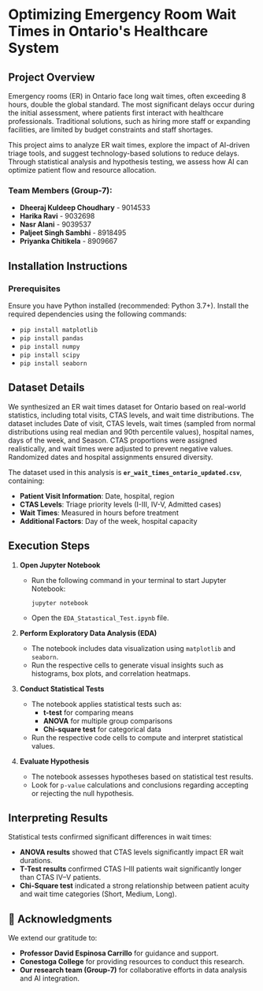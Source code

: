 # Optimizing Emergency Room Wait Times in Ontario's Healthcare System

## Project Overview
Emergency rooms (ER) in Ontario face long wait times, often exceeding 8 hours, double the global standard. The most significant delays occur during the initial assessment, where patients first interact with healthcare professionals. Traditional solutions, such as hiring more staff or expanding facilities, are limited by budget constraints and staff shortages.

This project aims to analyze ER wait times, explore the impact of AI-driven triage tools, and suggest technology-based solutions to reduce delays. Through statistical analysis and hypothesis testing, we assess how AI can optimize patient flow and resource allocation.

### **Team Members (Group-7)**:
- **Dheeraj Kuldeep Choudhary** - 9014533      
- **Harika Ravi** - 9032698
- **Nasr Alani** - 9039537
- **Paljeet Singh Sambhi** - 8918495
- **Priyanka Chitikela** - 8909667

## Installation Instructions

### Prerequisites
Ensure you have Python installed (recommended: Python 3.7+). Install the required dependencies using the following commands:

- `pip install matplotlib`
- `pip install pandas`
- `pip install numpy`
- `pip install scipy`
- `pip install seaborn`
  

## **Dataset Details**
We synthesized an ER wait times dataset for Ontario based on real-world statistics, including total visits, CTAS levels, and wait time distributions. The dataset includes Date of visit, CTAS levels, wait times (sampled from normal distributions using real median and 90th percentile values), hospital names, days of the week, and Season. CTAS proportions were assigned realistically, and wait times were adjusted to prevent negative values. Randomized dates and hospital assignments ensured diversity. 

The dataset used in this analysis is **`er_wait_times_ontario_updated.csv`**, containing:
- **Patient Visit Information**: Date, hospital, region
- **CTAS Levels**: Triage priority levels (I-III, IV-V, Admitted cases)
- **Wait Times**: Measured in hours before treatment
- **Additional Factors**: Day of the week, hospital capacity

## **Execution Steps**
1. **Open Jupyter Notebook**
   - Run the following command in your terminal to start Jupyter Notebook:
     ```
     jupyter notebook
     ```
   - Open the `EDA_Statastical_Test.ipynb` file.

2. **Perform Exploratory Data Analysis (EDA)**
   - The notebook includes data visualization using `matplotlib` and `seaborn`.
   - Run the respective cells to generate visual insights such as histograms, box plots, and correlation heatmaps.

3. **Conduct Statistical Tests**
   - The notebook applies statistical tests such as:
     - **t-test** for comparing means
     - **ANOVA** for multiple group comparisons
     - **Chi-square test** for categorical data
   - Run the respective code cells to compute and interpret statistical values.

4. **Evaluate Hypothesis**
   - The notebook assesses hypotheses based on statistical test results.
   - Look for `p-value` calculations and conclusions regarding accepting or rejecting the null hypothesis.


## **Interpreting Results**
Statistical tests confirmed significant differences in wait times:  
  - **ANOVA results** showed that CTAS levels significantly impact ER wait durations.  
  - **T-Test results** confirmed CTAS I–III patients wait significantly longer than CTAS IV–V patients.  
  - **Chi-Square test** indicated a strong relationship between patient acuity and wait time categories (Short, Medium, Long). 


## 📌 Acknowledgments  
We extend our gratitude to:  
- **Professor David Espinosa Carrillo** for guidance and support.  
- **Conestoga College** for providing resources to conduct this research.  
- **Our research team (Group-7)** for collaborative efforts in data analysis and AI integration.
